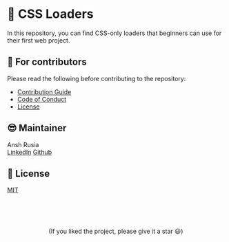 # 🚀 CSS Loaders

In this repository, you can find CSS-only loaders that beginners can use for their first web project.

## 💙 For contributors

Please read the following before contributing to the repository:

- [Contribution Guide](./CONTRIBUTING.md)
- [Code of Conduct](./CODE_OF_CONDUCT.md)
- [License](./LICENSE.md)

## 😎 Maintainer

Ansh Rusia
<br/>
<a href="https://www.linkedin.com/in/ansh-rusia-690440203/">LinkedIn</a>
<a href="https://github.com/anshrusia200">Github</a>

## 📄 License

[MIT](./LICENSE.md)

<br>
<br>
<br>

<p align='center'>
(If you liked the project, please give it a star 😃)
</p>
